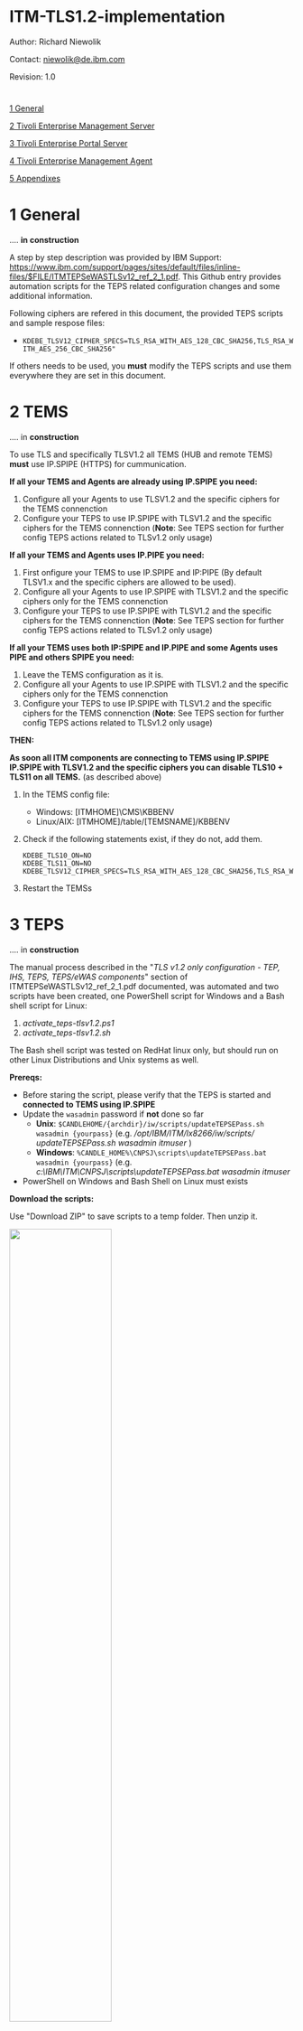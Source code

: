# ITM-TLS1.2-implementation

Author: Richard Niewolik

Contact: niewolik@de.ibm.com

Revision: 1.0

#

[1 General](#1-general)

[2 Tivoli Enterprise Management Server](#2-tems)

[3 Tivoli Enterprise Portal Server](#3-teps)

[4 Tivoli Enterprise Management Agent](#4-agents)

[5 Appendixes](#5-appendixes)



#

1 General
=========

.... **in construction**

A step by step description was provided by IBM Support: https://www.ibm.com/support/pages/sites/default/files/inline-files/$FILE/ITMTEPSeWASTLSv12_ref_2_1.pdf. 
This Github entry provides automation scripts for the TEPS related configuration changes and some additional information.

Following ciphers are refered in this document,  the provided TEPS scripts and sample respose files:
- `KDEBE_TLSV12_CIPHER_SPECS=TLS_RSA_WITH_AES_128_CBC_SHA256,TLS_RSA_WITH_AES_256_CBC_SHA256"`

If others needs to be used, you **must** modify the TEPS scripts and use them everywhere they are set in this document.



2 TEMS
==============

.... in **construction** 

To use TLS and specifically TLSV1.2 all TEMS (HUB and remote TEMS) **must** use IP.SPIPE (HTTPS) for cummunication. 

**If all your TEMS and Agents are already using IP.SPIPE you need:**

  1. Configure all your Agents to use TLSV1.2 and the specific ciphers for the TEMS connenction
  2. Configure your TEPS to use IP.SPIPE with TLSV1.2 and the specific ciphers for the TEMS connenction (**Note**: See TEPS section for further config TEPS actions related to TLSv1.2 only usage)

**If all your TEMS and Agents uses IP.PIPE you need:**

  1. First onfigure your TEMS to use IP.SPIPE and IP:PIPE (By default TLSV1.x and the specific ciphers are allowed to be used).
  2. Configure all your Agents to use IP.SPIPE with  TLSV1.2 and the specific ciphers only for the TEMS connenction
  3. Configure your TEPS to use IP.SPIPE with TLSV1.2 and the specific ciphers for the TEMS connenction (**Note**: See TEPS section for further config TEPS actions related to TLSv1.2 only usage)

**If all your TEMS uses both IP:SPIPE and IP.PIPE and some Agents uses PIPE and others SPIPE you need:**

  1. Leave the TEMS configuration as it is.
  2. Configure all your Agents to use IP.SPIPE with TLSV1.2 and the specific ciphers only for the TEMS connenction
  3. Configure your TEPS to use IP.SPIPE with TLSV1.2 and the specific ciphers for the TEMS connenction (**Note**: See TEPS section for further config TEPS actions related to TLSv1.2 only usage)

**THEN:**

**As soon all ITM components are connecting to TEMS using IP.SPIPE IP.SPIPE with TLSV1.2 and the specific ciphers you can disable TLS10 + TLS11 on all TEMS.** (as described above)

1. In the TEMS config file: 

     - Windows: [ITMHOME]\CMS\KBBENV 
     - Linux/AIX: [ITMHOME]/table/[TEMSNAME]/KBBENV

2. Check if the following statements exist, if they do not, add them.
    
    ```
    KDEBE_TLS10_ON=NO
    KDEBE_TLS11_ON=NO
    KDEBE_TLSV12_CIPHER_SPECS=TLS_RSA_WITH_AES_128_CBC_SHA256,TLS_RSA_WITH_AES_256_CBC_SHA256
    ```
    
3. Restart the TEMSs



3 TEPS
==============

.... in **construction** 

The manual process described in the "_TLS v1.2 only configuration - TEP, IHS, TEPS, TEPS/eWAS components_" section of ITMTEPSeWASTLSv12_ref_2_1.pdf documented, was automated and two scripts have been created, one PowerShell script for Windows and a Bash shell script for Linux:
1. _activate_teps-tlsv1.2.ps1_
1. _activate_teps-tlsv1.2.sh_

The Bash shell script was tested on RedHat linux only, but should run on other Linux Distributions and Unix systems as well.

**Prereqs:**

- Before staring the script, please verify that the TEPS is started and **connected to TEMS using IP.SPIPE**
- Update the `wasadmin` password if **not** done so far
    - **Unix**: `$CANDLEHOME/{archdir}/iw/scripts/updateTEPSEPass.sh wasadmin {yourpass}` (e.g. _/opt/IBM/ITM/lx8266/iw/scripts/ updateTEPSEPass.sh wasadmin itmuser_ )
    - **Windows**: `%CANDLE_HOME%\CNPSJ\scripts\updateTEPSEPass.bat wasadmin {yourpass}` (e.g. _c:\IBM\ITM\CNPSJ\scripts\updateTEPSEPass.bat wasadmin itmuser_ 
- PowerShell on Windows and Bash Shell on Linux must exists

**Download the scripts:**

Use "Download ZIP" to save scripts to a temp folder. Then unzip it.

<img src="https://media.github.ibm.com/user/85313/files/a8ede000-b0df-11ec-86d9-bf7e122e6f83" width="60%" height="60%">

**Execution:**

Both scripts are looking for the ITMHOME folder variables (%CANDLE_HOME on Windows and $CANDLEHOME on Linux). If not existing you need to use the `-h [ITMHOME]` option. The Shell script tries also to find the required "arch" folder (e.g. lx8266) but you can use the `a [ arch ]` to provide the directory name.

Windows: 
- Open PowerShell cmd prompt and go to the temp directory
- launch script via `.\activate_teps-tlsv1.2.ps1 [-h ITMHOME ]`

After script finished reconfigure TEPS, CNP (TEP Destopt CLient) and CNB (TEP Browser/WebStart CLient) component using MTEMS

Unix/Linux
- Open shell prompt and go to the temp directory
- launch script via `./activate_teps-tlsv1.2.sh [-h ITMHOME] -a [ arch ]`



4 Agents
==============

**.... in construction**

5 Appendixes
============

**.... in construction**


